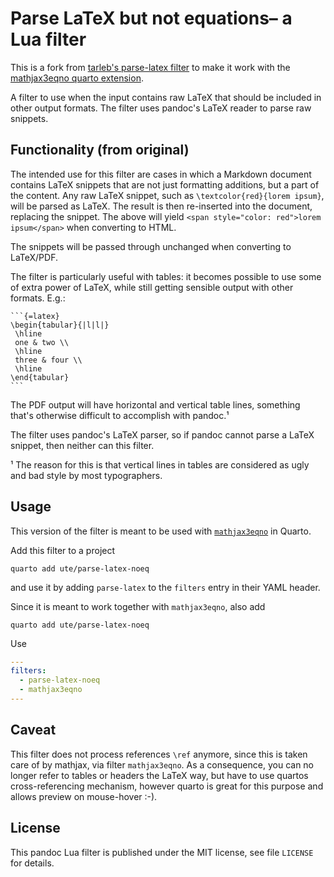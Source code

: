 Parse LaTeX but not equations– a Lua filter
==================================================================

This is a fork from [tarleb's parse-latex filter](https://github.com/tarleb/parse-latex/) to make it work with the [mathjax3eqno quarto extension](https://github.com/ute/mathjax3eqno/). 


A filter to use when the input contains raw LaTeX that should be
included in other output formats. The filter uses pandoc's LaTeX
reader to parse raw snippets.

[CI badge]: https://img.shields.io/github/workflow/status/tarleb/parse-latex/CI?logo=github
[CI workflow]: https://github.com/tarleb/parse-latex/actions/workflows/ci.yaml

Functionality (from original)
------------------------------------------------------------------

The intended use for this filter are cases in which a Markdown
document contains LaTeX snippets that are not just formatting
additions, but a part of the content. Any raw LaTeX snippet, such
as `\textcolor{red}{lorem ipsum}`, will be parsed as LaTeX. The
result is then re-inserted into the document, replacing the
snippet. The above will yield `<span style="color: red">lorem
ipsum</span>` when converting to HTML.

The snippets will be passed through unchanged when converting to
LaTeX/PDF.

The filter is particularly useful with tables: it becomes possible
to use some of extra power of LaTeX, while still getting sensible
output with other formats. E.g.:

````
```{=latex}
\begin{tabular}{|l|l|}
 \hline
 one & two \\
 \hline
 three & four \\
 \hline
\end{tabular}
```
````

The PDF output will have horizontal and vertical table lines,
something that's otherwise difficult to accomplish with pandoc.¹

The filter uses pandoc's LaTeX parser, so if pandoc cannot parse a
LaTeX snippet, then neither can this filter.

¹ The reason for this is that vertical lines in tables are
  considered as ugly and bad style by most typographers.


Usage
------------------------------------------------------------------

This version of the filter is meant to be used with [`mathjax3eqno`](https://github.com/ute/mathjax3eqno/) in Quarto.

Add this filter to a project

    quarto add ute/parse-latex-noeq

and use it by adding `parse-latex` to the `filters` entry
in their YAML header.

Since it is meant to work together with `mathjax3eqno`, also add

    quarto add ute/parse-latex-noeq

Use 
``` yaml
---
filters:
  - parse-latex-noeq
  - mathjax3eqno
---
```

Caveat
----------------------------------
This filter does not process references `\ref` anymore, since this is taken care of by mathjax, via filter `mathjax3eqno`. As a consequence, you can no longer refer to tables or headers the LaTeX way, but have to use quartos cross-referencing mechanism, however quarto is great for this purpose and allows preview on mouse-hover :-).


License
------------------------------------------------------------------

This pandoc Lua filter is published under the MIT license, see
file `LICENSE` for details.
